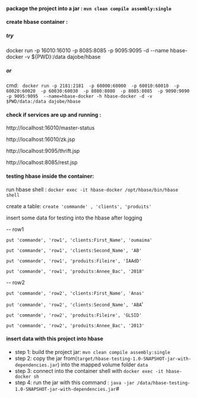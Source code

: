 #### package the project into a jar : `mvn clean compile assembly:single`

#### create hbase container :
##### try 
docker run -p 16010:16010 -p 8085:8085 -p 9095:9095 -d --name hbase-docker -v ${PWD}:/data dajobe/hbase
##### or
cmd: ` docker run -p 2181:2181  -p 60000:60000  -p 60010:60010  -p 60020:60020  -p 60030:60030  -p 8080:8080  -p 8085:8085  -p 9090:9090  -p 9095:9095  --name=hbase-docker -h hbase-docker -d -v $PWD/data:/data dajobe/hbase`

#### check if services are up and running :

http://localhost:16010/master-status

http://localhost:16010/zk.jsp

http://localhost:9095/thrift.jsp

http://localhost:8085/rest.jsp

#### testing hbase inside the container:
  run hbase shell : `docker exec -it hbase-docker /opt/hbase/bin/hbase shell`

  create a table: `create 'commande' , 'clients', 'produits'`

  insert some data for testing into the hbase after logging
  
-- row1

  `put 'commande', 'row1', 'clients:First_Name', 'oumaima'`

  `put 'commande', 'row1', 'clients:Second_Name', 'AB'`

  `put 'commande', 'row1', 'produits:Fileire', 'IAAdD'`

  `put 'commande', 'row1', 'produits:Annee_Bac', '2018'`

-- row2

  `put 'commande', 'row2', 'clients:First_Name', 'Anas'`

  `put 'commande', 'row2', 'clients:Second_Name', 'ABA`'

  `put 'commande', 'row2', 'produits:Fileire', 'GLSID'`

  `put 'commande', 'row2', 'produits:Annee_Bac', '2013'`

#### insert data with this project into hbase 
- step 1: build the project jar: `mvn clean compile assembly:single` 
- step 2: copy the jar from(`target/hbase-testing-1.0-SNAPSHOT-jar-with-dependencies.jar`) into the mapped volume folder `data`
- step 3: connect into the container shell with `docker exec -it hbase-docker sh` 
- step 4: run the jar with this command : `java -jar /data/hbase-testing-1.0-SNAPSHOT-jar-with-dependencies.jar`#
